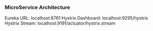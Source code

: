 ### MicroService Architecture

Eureka URL: localhost:8761
Hystrix Dashboard: localhost:9295/hystrix
Hystrix Stream: localhost:9191/actuator/hystrix.stream

